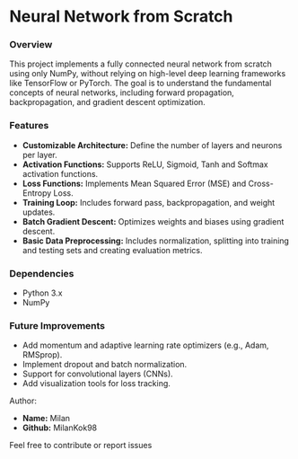 # Neural Network from Scratch
### Overview
This project implements a fully connected neural network from scratch using only NumPy, without relying on high-level deep learning frameworks like TensorFlow or PyTorch. The goal is to understand the fundamental concepts of neural networks, including forward propagation, backpropagation, and gradient descent optimization.

### Features
- **Customizable Architecture:** Define the number of layers and neurons per layer.
- **Activation Functions:** Supports ReLU, Sigmoid, Tanh and Softmax activation functions.
- **Loss Functions:** Implements Mean Squared Error (MSE) and Cross-Entropy Loss.
- **Training Loop:** Includes forward pass, backpropagation, and weight updates.
- **Batch Gradient Descent:** Optimizes weights and biases using gradient descent.
- **Basic Data Preprocessing:** Includes normalization, splitting into training and testing sets and creating evaluation metrics.

### Dependencies
- Python 3.x
- NumPy

### Future Improvements
- Add momentum and adaptive learning rate optimizers (e.g., Adam, RMSprop).
- Implement dropout and batch normalization.
- Support for convolutional layers (CNNs).
- Add visualization tools for loss tracking.

Author:
- **Name:** Milan
- **Github:** MilanKok98

Feel free to contribute or report issues

